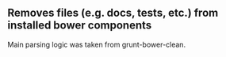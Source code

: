## Removes files (e.g. docs, tests, etc.) from installed bower components

Main parsing logic was taken from grunt-bower-clean.
